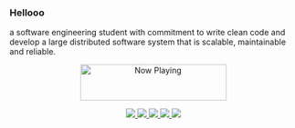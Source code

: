 ### Hellooo

a software engineering student with commitment to write clean code and develop a large distributed software system that is scalable, maintainable and reliable. 

<p align="center">
  <a href="https://now-playing-profile-6xjvwucuh.vercel.app/now-playing?open">
    <img src="https://now-playing-profile-6xjvwucuh.vercel.app/now-playing" width="256" height="64" alt="Now Playing">
  </a>
</p>

<p align="center">
  <a href="https://www.linkedin.com/in/phusitasng/">
    <img src="https://img.shields.io/badge/linkedin-%230077B5.svg?&style=for-the-badge&logo=linkedin&logoColor=white" />
  </a>
  <a href="mailto:phusita.sng@gmail.com">
    <img src="https://img.shields.io/badge/gmail-D14836?&style=for-the-badge&logo=gmail&logoColor=white" />
  </a>
  <a href="https://medium.com/@bbkbbbk">
    <img src="https://img.shields.io/badge/medium-%2312100E.svg?&style=for-the-badge&logo=medium&logoColor=white" />
  </a>
  <a href="https://open.spotify.com/playlist/3xbFq7NKuUa2x4G3P2uO11">
    <img src="https://img.shields.io/badge/spotify-%231ED760.svg?&style=for-the-badge&logo=spotify&logoColor=white" />
  </a>
  <a href="https://leetcode.com/bbkbbbk/">
    <img src="https://img.shields.io/badge/leetcode-%23F9A825.svg?&style=for-the-badge&logo=leetcode&logoColor=white" />
  </a>
</p>
